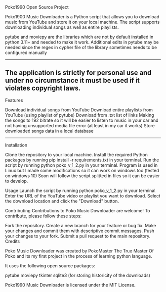 Poko1990
Open Source Project

Poko1900 Music Downloader is a Python script that allows you to download music from YouTube and store it on your local machine. The script supports downloading individual songs as well as entire playlists.

pytube and moviepy are the libraries which are not by default installed in python 3.11+ and needed to make it work. Additional edits in pytube may be needed since the regex in cypher file of the library sometimes needs to be configured manually

------------------------------------------------
The application is strictly for personal use and under no circumstance it must be used if it violates copyright laws.
------------------------------------------------
Features

Download individual songs from YouTube
Download entire playlists from YouTube (using playlist of pytube)
Download from .txt list of links
Making the songs to 192 bitrate so it will be easier to listen to music in your car and not having unsupported media file error (at least in my car it works)
Store downloaded songs data in a local database

-----------------------------------------------

Installation

Clone the repository to your local machine.
Install the required Python packages by running pip install -r requirements.txt in your terminal.
Run the script by running python poko_v_1_2.py in your terminal.
Program is used in Linux but I made some modifications so it can work on windows too (tested on windows 10)
Soon will follow the script splitted in files so it can be easier to develop.

Usage
Launch the script by running python poko_v_1_2.py in your terminal.
Enter the URL of the YouTube video or playlist you want to download.
Select the download location and click the "Download" button.

Contributing
Contributions to Poko Music Downloader are welcome! To contribute, please follow these steps:

Fork the repository.
Create a new branch for your feature or bug fix.
Make your changes and commit them with descriptive commit messages.
Push your changes to your fork.
Submit a pull request to the main repository.
Credits

Poko Music Downloader was created by PokoMaster The True Master Of Poko and its my first project in the process of learning python language. 

It uses the following open source packages:

pytube
moviepy
tkinter
sqlite3 (for storing historicity of the downloads)

Poko1990 Music Downloader is licensed under the MIT License.
